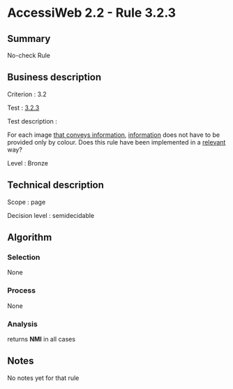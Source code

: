 # AccessiWeb 2.2 - Rule 3.2.3

## Summary

No-check Rule

## Business description

Criterion : 3.2

Test : [3.2.3](http://www.accessiweb.org/index.php/accessiweb-22-english-version.html#test-3-2-3)

Test description :

For each image [that conveys
information](http://www.accessiweb.org/index.php/glossary-76.html#mInfoDonneeCouleur),
[information](http://www.accessiweb.org/index.php/glossary-76.html#mInfoCouleur) does not have to be provided only by colour. Does this rule have been implemented in a [relevant](http://www.accessiweb.org/index.php/glossary-76.html#mPertinence) way?

Level : Bronze

## Technical description

Scope : page

Decision level :
semidecidable

## Algorithm

### Selection

None

### Process

None

### Analysis

returns **NMI** in all cases

## Notes

No notes yet for that rule
